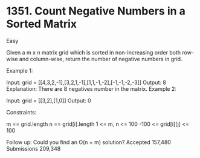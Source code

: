 # 1351. Count Negative Numbers in a Sorted Matrix
Easy

Given a m x n matrix grid which is sorted in non-increasing order both row-wise and column-wise, return the number of negative numbers in grid.


Example 1:

Input: grid = [[4,3,2,-1],[3,2,1,-1],[1,1,-1,-2],[-1,-1,-2,-3]]
Output: 8
Explanation: There are 8 negatives number in the matrix.
Example 2:

Input: grid = [[3,2],[1,0]]
Output: 0
 

Constraints:

m == grid.length
n == grid[i].length
1 <= m, n <= 100
-100 <= grid[i][j] <= 100
 

Follow up: Could you find an O(n + m) solution?
Accepted
157,480
Submissions
209,348
